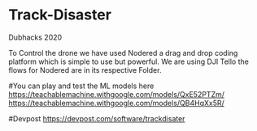# Track-Disaster
Dubhacks 2020


To Control the drone we have used Nodered a drag and drop coding platform which is simple to use but powerful.
We are using DJI Tello the flows for Nodered are in its respective Folder.

#You can play and test the ML models here
https://teachablemachine.withgoogle.com/models/QxE52PTZm/
https://teachablemachine.withgoogle.com/models/QB4HqXx5R/


#Devpost 
https://devpost.com/software/trackdisater
